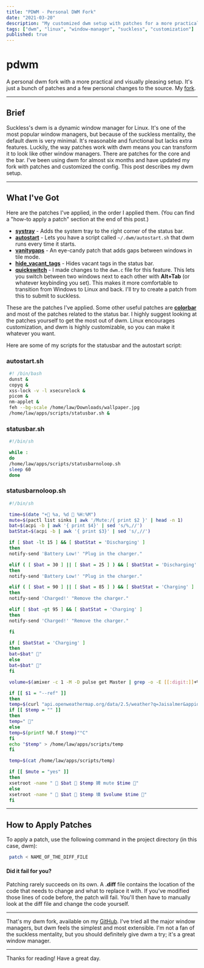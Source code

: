 ```yaml
---
title: "PDWM - Personal DWM Fork"
date: "2021-03-20" 
description: "My customized dwm setup with patches for a more practical and visually pleasing Linux window manager"
tags: ["dwm", "linux", "window-manager", "suckless", "customization"]
published: true
---
```


# pdwm

A personal dwm fork with a more practical and visually pleasing setup. It's just a bunch of patches and a few personal changes to the source. My [fork](https://github.com/lawRathod/pdwm).

---

## Brief

Suckless's dwm is a dynamic window manager for Linux. It's one of the most popular window managers, but because of the suckless mentality, the default dwm is very minimal. It's reasonable and functional but lacks extra features. Luckily, the way patches work with dwm means you can transform it to look like other window managers. There are patches for the core and the bar. I've been using dwm for almost six months and have updated my fork with patches and customized the config. This post describes my dwm setup.

---

## What I've Got

Here are the patches I've applied, in the order I applied them. (You can find a "how-to apply a patch" section at the end of this post.)

- **[systray](https://dwm.suckless.org/patches/systray/)** - Adds the system tray to the right corner of the status bar.
- **[autostart](https://dwm.suckless.org/patches/autostart/)** - Lets you have a script called `~/.dwm/autostart.sh` that dwm runs every time it starts.
- **[vanitygaps](https://dwm.suckless.org/patches/vanitygaps/)** - An eye-candy patch that adds gaps between windows in tile mode.
- **[hide_vacant_tags](https://dwm.suckless.org/patches/hide_vacant_tags/)** - Hides vacant tags in the status bar.
- **[quickswitch](https://github.com/lawRathod/pdwm/commit/83e517141f3d063e3bad285ca388294ae9f2e052#diff-62eebf5eaf0e6a76a21dfed9da6556ee5413ddb49f06013bd83403cc1a485d98)** - I made changes to the `dwm.c` file for this feature. This lets you switch between two windows next to each other with **Alt+Tab** (or whatever keybinding you set). This makes it more comfortable to transition from Windows to Linux and back. I'll try to create a patch from this to submit to suckless.

These are the patches I've applied. Some other useful patches are **[colorbar](https://dwm.suckless.org/patches/colorbar/)** and most of the patches related to the status bar. I highly suggest looking at the patches yourself to get the most out of dwm. Linux encourages customization, and dwm is highly customizable, so you can make it whatever you want.

Here are some of my scripts for the statusbar and the autostart script:

### autostart.sh

```bash
 #! /bin/bash
 dunst &
 copyq &
 xss-lock -v -l xsecurelock &
 picom &
 nm-applet &
 feh --bg-scale /home/law/Downloads/wallpaper.jpg
 /home/law/apps/scripts/statusbar.sh &
```

### statusbar.sh

```bash
 #!/bin/sh

 while :
 do
 /home/law/apps/scripts/statusbarnoloop.sh
 sleep 60
 done
```

### statusbarnoloop.sh

```bash
 #!/bin/sh

 time=$(date "+ %a, %d  %H:%M")
 mute=$(pactl list sinks | awk '/Mute:/{ print $2 }' | head -n 1)
 bat=$(acpi -b | awk '{ print $4}' | sed 's/%,//')
 batStat=$(acpi -b | awk '{ print $3}' | sed 's/,//')

 if [ $bat -lt 15 ] && [ $batStat = 'Discharging' ]
 then
 notify-send 'Battery Low!' "Plug in the charger."

 elif ( [ $bat = 30 ] || [ $bat = 25 ] ) && [ $batStat = 'Discharging' ]
 then
 notify-send 'Battery Low!' "Plug in the charger."

 elif ( [ $bat = 90 ] || [ $bat = 85 ] ) && [ $batStat = 'Charging' ]
 then
 notify-send 'Charged!' "Remove the charger."

 elif [ $bat -gt 95 ] && [ $batStat = 'Charging' ]
 then
 notify-send 'Charged!' "Remove the charger."

 fi

 if [ $batStat = 'Charging' ]
 then
 bat=$bat" "
 else
 bat=$bat" "
 fi

 volume=$(amixer -c 1 -M -D pulse get Master | grep -o -E [[:digit:]]+% | awk "FNR <= 1")

 if [[ $1 = "--ref" ]]
 then
 temp=$(curl "api.openweathermap.org/data/2.5/weather?q=Jaisalmer&appid={YOU_USE_YOURS}&units=metric" | jq .main.temp)
 if [[ $temp = "" ]]
 then
 temp=" "
 else
 temp=$(printf %0.f $temp)"°C"
 fi
 echo "$temp" > /home/law/apps/scripts/temp
 fi

 temp=$(cat /home/law/apps/scripts/temp)

 if [[ $mute = "yes" ]]
 then
 xsetroot -name "  $bat  $temp 婢 mute $time "
 else
 xsetroot -name "  $bat  $temp 墳 $volume $time "
 fi
```

---

## How to Apply Patches

To apply a patch, use the following command in the project directory (in this case, dwm):

```bash
 patch < NAME_OF_THE_DIFF_FILE
```

#### Did it fail for you?

Patching rarely succeeds on its own. A **.diff** file contains the location of the code that needs to change and what to replace it with. If you've modified those lines of code before, the patch will fail. You'll then have to manually look at the diff file and change the code yourself.

---

That's my dwm fork, available on my [GitHub](https://github.com/lawRathod/). I've tried all the major window managers, but dwm feels the simplest and most extensible. I'm not a fan of the suckless mentality, but you should definitely give dwm a try; it's a great window manager.

---

Thanks for reading\! Have a great day.
